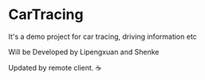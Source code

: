 # CarTracing
It's a demo project for car tracing, driving information etc 

Will be Developed by Lipengxuan and Shenke

Updated by remote client.
:coffee:
